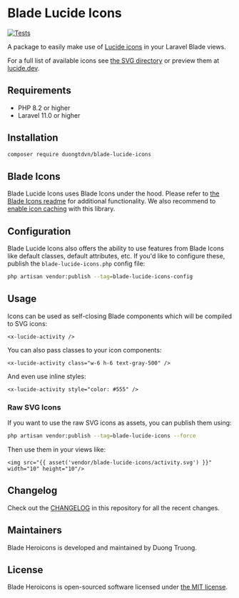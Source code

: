 # Blade Lucide Icons

<a href="https://github.com/duongtdvn/blade-lucide-icons/actions?query=workflow%3ATests">
    <img src="https://github.com/duongtdvn/blade-lucide-icons/workflows/Tests/badge.svg" alt="Tests">
</a>

A package to easily make use of [Lucide icons](https://github.com/lucide-icons/lucide) in your Laravel Blade views.

For a full list of available icons see [the SVG directory](resources/svg) or preview them
at [lucide.dev](https://lucide.dev/icons/).

## Requirements

- PHP 8.2 or higher
- Laravel 11.0 or higher

## Installation

```bash
composer require duongtdvn/blade-lucide-icons
```

## Blade Icons

Blade Lucide Icons uses Blade Icons under the hood. Please refer
to [the Blade Icons readme](https://github.com/blade-ui-kit/blade-icons) for additional functionality. We also recommend
to [enable icon caching](https://github.com/blade-ui-kit/blade-icons#caching) with this library.

## Configuration

Blade Lucide Icons also offers the ability to use features from Blade Icons like default classes, default attributes,
etc.
If you'd like to configure these, publish the `blade-lucide-icons.php` config file:

```bash
php artisan vendor:publish --tag=blade-lucide-icons-config
```

## Usage

Icons can be used as self-closing Blade components which will be compiled to SVG icons:

```blade
<x-lucide-activity />
```

You can also pass classes to your icon components:

```blade
<x-lucide-activity class="w-6 h-6 text-gray-500" />
```

And even use inline styles:

```blade
<x-lucide-activity style="color: #555" />
```

### Raw SVG Icons

If you want to use the raw SVG icons as assets, you can publish them using:

```bash
php artisan vendor:publish --tag=blade-lucide-icons --force
```

Then use them in your views like:

```blade
<img src="{{ asset('vendor/blade-lucide-icons/activity.svg') }}" width="10" height="10"/>
```

## Changelog

Check out the [CHANGELOG](CHANGELOG.md) in this repository for all the recent changes.

## Maintainers

Blade Heroicons is developed and maintained by Duong Truong.

## License

Blade Heroicons is open-sourced software licensed under [the MIT license](LICENSE.md).
